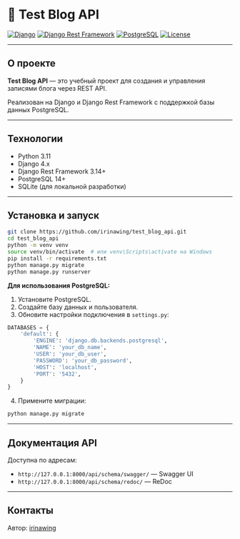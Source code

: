# 📝 Test Blog API

[![Django](https://img.shields.io/badge/Django-4.x-success)](https://www.djangoproject.com/)
[![Django Rest Framework](https://img.shields.io/badge/DRF-3.14+-informational)](https://www.django-rest-framework.org/)
[![PostgreSQL](https://img.shields.io/badge/PostgreSQL-14+-blue)](https://www.postgresql.org/)
[![License](https://img.shields.io/badge/license-MIT-blue.svg)](LICENSE)

---

## О проекте

**Test Blog API** — это учебный проект для создания и управления записями блога через REST API.

Реализован на Django и Django Rest Framework с поддержкой базы данных PostgreSQL.

---

## Технологии

- Python 3.11
- Django 4.x
- Django Rest Framework 3.14+
- PostgreSQL 14+
- SQLite (для локальной разработки)

---

## Установка и запуск

```bash
git clone https://github.com/irinawing/test_blog_api.git
cd test_blog_api
python -m venv venv
source venv/bin/activate  # или venv\Scripts\activate на Windows
pip install -r requirements.txt
python manage.py migrate
python manage.py runserver
```

**Для использования PostgreSQL:**

1. Установите PostgreSQL.
2. Создайте базу данных и пользователя.
3. Обновите настройки подключения в `settings.py`:

```python
DATABASES = {
    'default': {
        'ENGINE': 'django.db.backends.postgresql',
        'NAME': 'your_db_name',
        'USER': 'your_db_user',
        'PASSWORD': 'your_db_password',
        'HOST': 'localhost',
        'PORT': '5432',
    }
}
```

4. Примените миграции:

```bash
python manage.py migrate
```

---

## Документация API

Доступна по адресам:

- `http://127.0.0.1:8000/api/schema/swagger/` — Swagger UI
- `http://127.0.0.1:8000/api/schema/redoc/` — ReDoc

---

## Контакты

Автор: [irinawing](https://github.com/irinawing)

